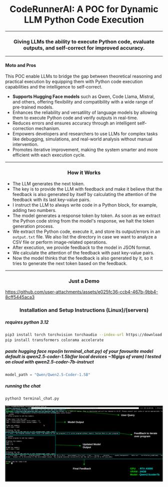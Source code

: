 
<h1 align="center">CodeRunnerAI: A POC for Dynamic LLM Python Code Execution</h1>
<hr></hr>
<h3 align="center">Giving LLMs the ability to execute Python code, evaluate outputs, and self-correct for improved accuracy.</h3>
<hr></hr>

#### Moto and Pros 
This POC enable LLMs to bridge the gap between theoretical reasoning and practical execution by equipping them with Python code execution capabilities and the intelligence to self-correct.

- **Supports Hugging Face models** such as Qwen, Code Llama, Mistral, and others, offering flexibility and compatibility with a wide range of pre-trained models.  
- Enhances the reliability and versatility of language models by allowing them to execute Python code and verify outputs in real-time.  
- Reduces errors and ensures accuracy through an intelligent self-correction mechanism.  
- Empowers developers and researchers to use LLMs for complex tasks like debugging, simulations, and real-world analysis without manual intervention.  
- Promotes iterative improvement, making the system smarter and more efficient with each execution cycle.  

<hr></hr>
<h3 align="center"><strong>How it Works</strong></h3>

- The LLM generates the next token.
- The key is to provide the LLM with feedback and make it believe that the feedback is also generated by itself by calculating the attention of the feedback with its last key-value pairs.
- I instruct the LLM to always write code in a Python block, for example, adding two numbers.
- The model generates a response token by token. As soon as we extract the Python code string from the model's response, we halt the token generation process.
- We extract the Python code, execute it, and store its output/errors in an `output.txt` file. We also list the directory in case we want to analyze a CSV file or perform image-related operations.
- After execution, we provide feedback to the model in JSON format.
- We calculate the attention of the feedback with past key-value pairs.
- Now the model thinks that the feedback is also generated by it, so it tries to generate the next token based on the feedback.

<hr></hr>

<h3 align="center"><strong>Just a Demo</strong></h3>



https://github.com/user-attachments/assets/e025fc36-ccb4-467b-9bb4-8cff5445aca3


<h3 align="center"><strong>Installation and Setup Instructions (Linux)/(servers)</strong></h3>

##### requires python 3.12
```bash
pip3 install torch torchvision torchaudio --index-url https://download.pytorch.org/whl/cu118
pip install transformers colorama accelerate
```

##### paste hugging face repo(in terminal_chat.py) of your favourite model default is qwen2.5-coder-1.5b(for local devices ~16gigs of vram) I tested on cloud with qwen2.5-coder-7b-instruct

```python
model_path = "Qwen/Qwen2.5-Coder-1.5B"
```

##### running the chat
```bash
python3 terminal_chat.py
```

![Demo Image](assets/DemoImage1.png)




